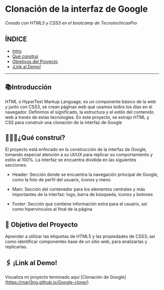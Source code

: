 #  Clonación de la interfaz  de Google
######  Creado con HTML5 y CSS3  en el bootcamp de TecnolochicasPro

## ÍNDICE
*  [Intro](https://github.com/marl3nG/Google-clone/blob/main/README.md#introducci%C3%B3n)
*  [Qué construí](https://github.com/marl3nG/Google-clone/blob/main/README.md#qu%C3%A9-constru%C3%AD)
*  [Objetivos del Proyecto](https://github.com/marl3nG/Google-clone/blob/main/README.md#--objetivo-del-proyecto)
*  [¡Link al Demo!](https://github.com/marl3nG/Google-clone/blob/main/README.md#objetivo-del-proyecto)

***

## 📚Introducción
HTML o HyperText Markup Language, es un componente básico de la web y junto con CSS3, se crean páginas web que usamos todos los días en el navegador. Definimos el significado, la estructura y el estilo del contenido web a través de estas tecnologías.
En este proyecto, se extrajo HTML y CSS para construir una clonación de la interfaz de Google

## 👩🏻‍💻¿Qué construí?
El proyecto está enfocado en la construcción de la interfaz de Google, tomando especial atención a su UI/UX para replicar su comportamiento y estilo al 100%. La interfaz se encuentra dividida en las siguientes secciones:

* Header: Sección donde se encuentra la navegación principal de Google, como la foto de perfil del usuarix, íconos y menú

* Main: Sección del contenedor para los elementos centrales y más importantes de la interfaz: logo, barra de búsqueda, íconos y botones

*  Footer: Sección que contiene información extra para el usuarix, así como hipervínculos al final de la página

##  🚀  Objetivo del Proyecto
Aprender a utilizar las etiquetas de HTML5 y las propiedades de CSS3; así como identificar componentes base de un sitio web, para analizarlas y replicarlas.

##  🖇️  ¡Link al Demo!
Visualiza mi proyecto terminado aquí [Clonación de Google] (https://marl3ng.github.io/Google-clone/)

